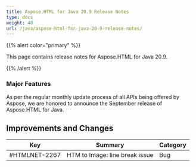 ```yaml
---
title: Aspose.HTML for Java 20.9 Release Notes
type: docs
weight: 40
url: /java/aspose-html-for-java-20-9-release-notes/
---
```


{{% alert color="primary" %}}

This page contains release notes for Aspose.HTML for Java 20.9.

{{% /alert %}}
### **Major Features**
As per the regular monthly update process of all APIs being offered by Aspose, we are honored to announce the September release of Aspose.HTML for Java.

## **Improvements and Changes** ##
|Key|Summary|Category|
|---|---|---|
|#HTMLNET-2267| HTM to Image: line break issue|Bug|
